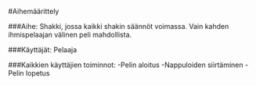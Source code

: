 #Aihemäärittely

###Aihe: 
Shakki, jossa kaikki shakin säännöt voimassa. Vain kahden ihmispelaajan välinen peli mahdollista.

###Käyttäjät: 
Pelaaja

###Kaikkien käyttäjien toiminnot:
-Pelin aloitus
-Nappuloiden siirtäminen
-Pelin lopetus

